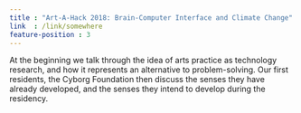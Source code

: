 ```yaml
---
title : "Art-A-Hack 2018: Brain-Computer Interface and Climate Change"
link  : /link/somewhere
feature-position : 3
---
```

At the beginning we talk through the idea of arts practice as technology research, and how it represents an alternative to problem-solving. Our first residents, the Cyborg Foundation then discuss the senses they have already developed, and the senses they intend to develop during the residency.